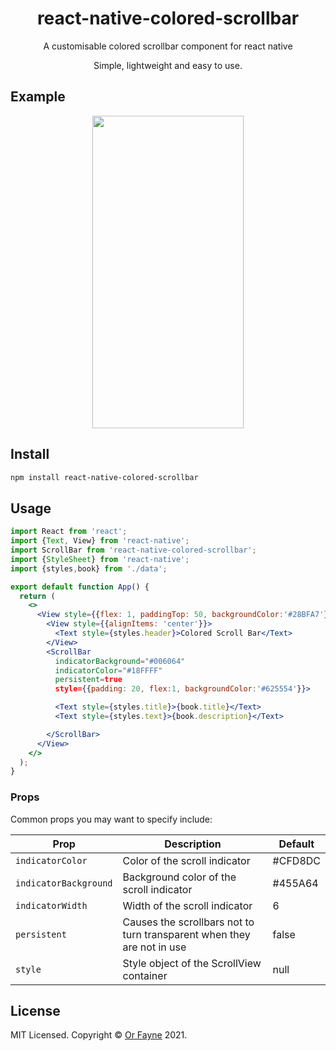 <h1 align="center">react-native-colored-scrollbar</h1>

<p align="center">A customisable colored scrollbar component for react native<p>
<p align="center">Simple, lightweight and easy to use.<p>

## Example

<p align="center">
  <img width="242" height="500" src="https://github.com/xfayne/react-native-colored-scrollbar/blob/master/examples/scrollbar-loop.gif?raw=true">
</p>

## Install

```bash
npm install react-native-colored-scrollbar
```

## Usage

```jsx
import React from 'react';
import {Text, View} from 'react-native';
import ScrollBar from 'react-native-colored-scrollbar';
import {StyleSheet} from 'react-native';
import {styles,book} from './data';

export default function App() {
  return (
    <>
      <View style={{flex: 1, paddingTop: 50, backgroundColor:'#28BFA7'}}>
        <View style={{alignItems: 'center'}}>
          <Text style={styles.header}>Colored Scroll Bar</Text>
        </View>
        <ScrollBar
          indicatorBackground="#006064"
          indicatorColor="#18FFFF"
          persistent=true
          style={{padding: 20, flex:1, backgroundColor:'#625554'}}>

          <Text style={styles.title}>{book.title}</Text>
          <Text style={styles.text}>{book.description}</Text>

        </ScrollBar>
      </View>
    </>
  );
}

```

### Props

Common props you may want to specify include:

| Prop                    | Description                                                                                          | Default    |
| ----------------------- | ---------------------------------------------------------------------------------------------------- | ---------- |
| `indicatorColor`        | Color of the scroll indicator                                                                        |#CFD8DC     |
| `indicatorBackground`   | Background color of the scroll indicator                                                             |#455A64     |
| `indicatorWidth`        | Width of the scroll indicator                                                                        | 6          |
| `persistent`            | Causes the scrollbars not to turn transparent when they are not in use                               | false      |
| `style`                 | Style object of the ScrollView container                                                             | null       |

## License

MIT Licensed. Copyright © [Or Fayne](https://github.com/xfayne) 2021.
